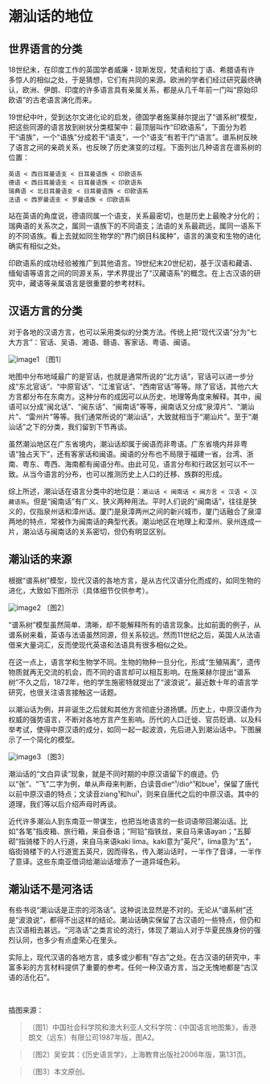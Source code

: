 # 潮汕话的地位

## 世界语言的分类

18世纪末，在印度工作的英国学者威廉・琼斯发现，梵语和拉丁语、希腊语有许多惊人的相似之处，于是猜想，它们有共同的来源。欧洲的学者们经过研究最终确认，欧洲、伊朗、印度的许多语言具有亲属关系，都是从几千年前一门叫“原始印欧语”的古老语言演化而来。

19世纪中叶，受到达尔文进化论的启发，德国学者施莱赫尔提出了“谱系树”模型，把这些同源的语言放到树状分类框架中：最顶层叫作“印欧语系”，下面分为若干“语族”，一个“语族”分成若干“语支”，一个“语支”有若干门“语言”。谱系树反映了语言之间的亲疏关系，也反映了历史演变的过程。下面列出几种语言在谱系树的位置：

```
英语 < 西日耳曼语支 < 日耳曼语族 < 印欧语系
德语 < 西日耳曼语支 < 日耳曼语族 < 印欧语系
瑞典语 < 北日耳曼语支 < 日耳曼语族 < 印欧语系
法语 < 西罗曼语支 < 罗曼语族 < 印欧语系 
```

站在英语的角度说，德语同属一个语支，关系最密切，也是历史上最晚才分化的；瑞典语的关系次之，属同一语族下的不同语支；法语的关系最疏远，属同一语系下的不同语族。看上去就如同生物学的“界门纲目科属种”，语言的演变和生物的进化确实有相似之处。

印欧语系的成功经验被推广到其他语言。19世纪末20世纪初，基于汉语和藏语、缅甸语等语言之间的同源关系，学术界提出了“汉藏语系”的概念。在上古汉语的研究中，藏语等亲属语言是很重要的参考材料。

## 汉语方言的分类

对于各地的汉语方言，也可以采用类似的分类方法。传统上把“现代汉语”分为“七大方言”：官话、吴语、湘语、赣语、客家话、粤语、闽语。

![image1] 〔图1〕

地图中分布地域最广的是官话，也就是通常所说的“北方话”，官话可以进一步分成“东北官话”、“中原官话”、“江淮官话”、“西南官话”等等。除了官话，其他六大方言都分布在东南方。这种分布的成因可以从历史、地理等角度来解释。其中，闽语可以分成“闽北话”、“闽东话”、“闽南话”等等，闽南话又分成“泉漳片”、“潮汕片”、“雷州片”等等。我们通常所说的“潮汕话”，大致就相当于“潮汕片”。至于“潮汕话”之下的分类，我们留到下节再谈。

虽然潮汕地区在广东省境内，潮汕话却属于闽语而非粤语。广东省境内并非粤语“独占天下”，还有客家话和闽语。闽语的分布也不局限于福建一省，台湾、浙南、粤东、粤西、海南都有闽语分布。由此可见，语言分布和行政区划可以不一致。从当今语言的分布，也可以推测历史上人口的迁移、族群的形成。

综上所述，潮汕话在语言分类中的地位是：```潮汕话 < 闽南话 < 闽方言 < 汉语 < 汉藏语系```。但是“闽南话”有广义、狭义两种用法。平时人们说的“闽南话”，往往是狭义的，仅指泉州话和漳州话。厦门是泉漳两州之间的新兴城市，厦门话融合了泉漳两地的特点，常被作为闽南话的典型代表。潮汕地区在地理上和漳州、泉州连成一片，潮汕话与闽南话的关系密切，但仍有明显区别。

## 潮汕话的来源

根据“谱系树”模型，现代汉语的各地方言，是从古代汉语分化而成的，如同生物的进化，大致如下图所示（具体细节仅供参考）。

![image2] 〔图2〕

“谱系树”模型虽然简单、清晰，却不能解释所有的语言现象。比如前面的例子，从谱系树来看，英语与法语虽然同源，但关系较远。然而11世纪之后，英国人从法语借来大量词汇，反而使现代英语和法语具有很多相似之处。

在这一点上，语言学和生物学不同。生物的物种一旦分化，形成“生殖隔离”，遗传物质就再无交流的机会，而不同的语言却可以相互影响。在施莱赫尔提出“谱系树”不久之后，1872年，他的学生施密特就提出了“波浪说”。最近数十年的语言学研究，也很关注语言接触这一话题。

以潮汕话为例，并非诞生之后就和其他方言彻底分道扬镳。历史上，中原汉语作为权威的强势语言，不断对各地方言产生影响。历代的人口迁徙、官员贬谪、以及科举考试，使得中原汉语的成分，如同一起一起波浪，先后进入到潮汕话中。下图展示了一个简化的模型。

![image3] 〔图3〕

潮汕话的“文白异读”现象，就是不同时期的中原汉语留下的痕迹。仍以“张”、“飞”二字为例，单从声母来判断，白读音dieⁿ¹/dioⁿ¹和bue¹，保留了唐代以前中原汉语的特点；文读音ziang¹和hui¹，则来自唐代之后的中原汉语。其中的道理，我们等以后介绍声母时再谈。

近代许多潮汕人到东南亚一带谋生，也把当地语言的一些词语带回潮汕话。比如“各笔”指皮箱、旅行箱，来自泰语；“阿铅”指铁丝，来自马来语ayan；“五脚砌”指骑楼下的人行道，来自马来语kaki lima。kaki意为“英尺”，lima意为“五”，临街骑楼下的人行道宽五英尺，因而得名，传入潮汕话时，一半作了音译，一半作了意译。这些东南亚借词给潮汕话增添了一道异域色彩。

## 潮汕话不是河洛话

有些书说“潮汕话是正宗的河洛话”。这种说法显然是不对的。无论从“谱系树”还是“波浪说”，都得不出这样的结论。潮汕话确实保留了古汉语的一些特点，但仍和古汉语相去甚远。“河洛话”之类言论的流行，体现了潮汕人对于华夏民族身份的强烈认同，也多少有点虚荣心在里头。

实际上，现代汉语的各地方言，或多或少都有“存古”之处。在古汉语的研究中，丰富多彩的方言材料提供了重要的参考。任何一种汉语方言，当之无愧地都是“古汉语的活化石”。

<br>

插图来源：

> 〔图1〕中国社会科学院和澳大利亚人文科学院：《中国语言地图集》，香港朗文（远东）有限公司1987年版，图A2。

> 〔图2〕吴安其：《历史语言学》，上海教育出版社2006年版，第131页。

> 〔图3〕本文原创。

[image1]: http://ww3.sinaimg.cn/large/006mIeATjw1f206dht3i7j32dd1ro1e4.jpg
[image2]: http://ww2.sinaimg.cn/large/006mIeATjw1f2066r7ohtj30ae0abjrp.jpg
[image3]: http://ww2.sinaimg.cn/large/006mIeATjw1f21al4ur29j30a30aa0t7.jpg
